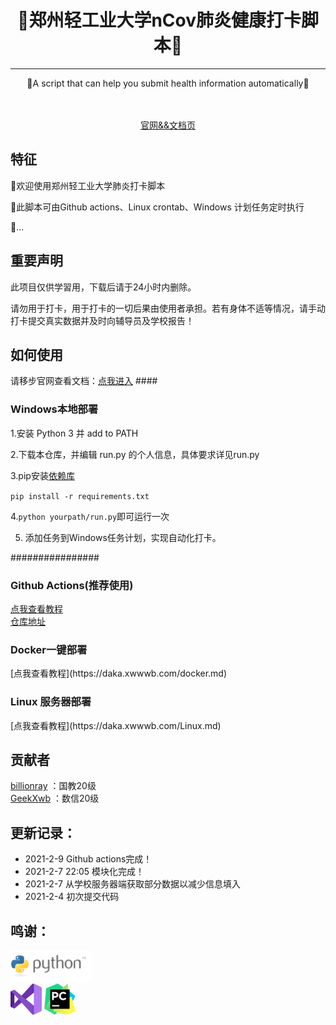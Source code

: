 <!-- div align=center><img style="width: 60%;" src="./images/title.png"></div>-->
<h1 align="center">🎉郑州轻工业大学nCov肺炎健康打卡脚本🎉</h1>
<hr />
<p align="center">🍺A script that can help you submit health information automatically🍺</p>
<div align="center">
<img src="https://img.shields.io/badge/Python-3.7-brightgreen" alt="">
<img src="https://img.shields.io/badge/Chrome-v88-green" alt="">
<a target="_blank" href="https://daka.xwwwb.com"><img src="https://img.shields.io/badge/Docs-latest-blueviolet" alt=""></a>
</div>
<br />
<div align="center"><a target="_blank" href="https://daka.xwwwb.com">官网&&文档页</a></div>
<h2>特征</h2>
<p>👏欢迎使用郑州轻工业大学肺炎打卡脚本</p>
<p>🎨此脚本可由Github actions、Linux crontab、Windows 计划任务定时执行</p>
<p>🍔...</p>

<h2>重要声明</h2>
此项目仅供学習用，下载后请于24小时内删除。

请勿用于打卡，用于打卡的一切后果由使用者承担。若有身体不适等情况，请手动打卡提交真实数据并及时向辅导员及学校报告！
<h2>如何使用</h2>
请移步官网查看文档：<a target="_blank" href="https://daka.xwwwb.com">点我进入</a>
####
<h3>Windows本地部署</h3>
<p>
1.安装 Python 3 并 add to PATH

2.下载本仓库，并编辑 run.py 的个人信息，具体要求详见run.py

3.pip安装[依赖库](https://github.com/billionray/ZZULI-healthreport/network/dependencies)

`pip install -r requirements.txt`

4.`python yourpath/run.py`即可运行一次

5. 添加任务到Windows任务计划，实现自动化打卡。

################
</p>
<h3>Github Actions(推荐使用)</h3>

[点我查看教程](https://daka.xwwwb.com/ga.md)  
[仓库地址](https://github.com/billionray/ZZULI-healthreport-actions)
<h3>Docker一键部署</h3>
[点我查看教程](https://daka.xwwwb.com/docker.md)

<h3>Linux 服务器部署</h3>
[点我查看教程](https://daka.xwwwb.com/Linux.md)

<h2>贡献者</h2>

 [billionray](https://github.com/billionray) ：国教20级  
 [GeekXwb](https://github.com/GeekXwb) ：数信20级

<h2>更新记录：</h2>
<ul>
<li>2021-2-9 Github actions完成！</li>
<li>2021-2-7 22:05 模块化完成！</li>
<li>2021-2-7 从学校服务器端获取部分数据以减少信息填入</li>
<li>2021-2-4 初次提交代码</li>
</ul>
<h2>鸣谢：</h2>
<a href="https://www.python.org/"><img src="./images/python.png" alt="" height="50px"></a><br />
<a href="https://visualstudio.microsoft.com/zh-hans/vs/"><img src="./images/vs.png" alt="" height="50px"></a>
<a href="https://www.jetbrains.com/zh-cn/pycharm/"><img src="./images/icon-pycharm.png" alt="" height="50px"></a><br />
